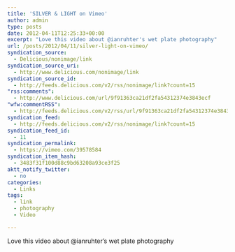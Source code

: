 ```yaml
---
title: 'SILVER & LIGHT on Vimeo'
author: admin
type: posts
date: 2012-04-11T12:25:33+00:00
excerpt: "Love this video about @ianruhter's wet plate photography"
url: /posts/2012/04/11/silver-light-on-vimeo/
syndication_source:
  - Delicious/nonimage/link
syndication_source_uri:
  - http://www.delicious.com/nonimage/link
syndication_source_id:
  - http://feeds.delicious.com/v2/rss/nonimage/link?count=15
"rss:comments":
  - http://www.delicious.com/url/9f91363ca21df2fa54312374e3843ecf
"wfw:commentRSS":
  - http://feeds.delicious.com/v2/rss/url/9f91363ca21df2fa54312374e3843ecf
syndication_feed:
  - http://feeds.delicious.com/v2/rss/nonimage/link?count=15
syndication_feed_id:
  - 11
syndication_permalink:
  - https://vimeo.com/39578584
syndication_item_hash:
  - 3483f31f100d88c9bd63208a93ce3f25
aktt_notify_twitter:
  - no
categories:
  - Links
tags:
  - link
  - photography
  - Video

---
```

Love this video about @ianruhter&#8217;s wet plate photography
